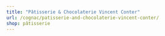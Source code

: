 ```yaml
---
title: "Pâtisserie & Chocolaterie Vincent Conter"
url: /cognac/patisserie-and-chocolaterie-vincent-conter/
shop: pâtisserie
---
```

